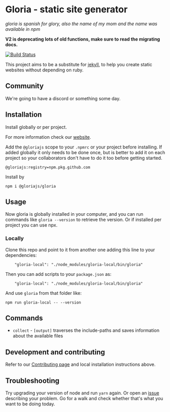 # Gloria - static site generator

*gloria is spanish for glory, also the name of my mom and the name was available in npm*

**V2 is deprecating lots of old functions, make sure to read the migrating docs.**

[![Build Status](https://travis-ci.org/gloriajs/gloria.svg?branch=master)](https://travis-ci.org/dvidsilva/gloria)

This project aims to be a substitute for [jekyll](https://jekyllrb.com/), to help you create static websites without depending on ruby.

## Community

We're going to have a discord or something some day.

## Installation

Install globally or per project.

For more information check our [website](https://gloriajs.github.io).

Add the `@gloriajs` scope to your `.npmrc` or your project before installing. If added globally it only needs to be done once, but is better to add it on each project so your collaborators don't have to do it too before getting started.

```
@gloriajs:registry=npm.pkg.github.com
```
Install by
```
npm i @gloriajs/gloria
```

## Usage

Now gloria is globally installed in your computer, and you can run commands like `gloria --version` to retrieve the version. Or if installed per project you can use npx.

### Locally

Clone this repo and point to it from another one adding this line to your dependencies:

```
    "gloria-local": "./node_modules/gloria-local/bin/gloria"
```

Then you can add scripts to your `package.json` as:

```
    "gloria-local": "./node_modules/gloria-local/bin/gloria"
```

And use `gloria` from that folder like:

```
npm run gloria-local -- --version
```

## Commands

* `collect` - `[output]` traverses the include-paths and saves information about the available files


## Development and contributing

Refer to our [Contributing page](CONTRIBUTING.md) and local installation instructions above.

## Troubleshooting

Try upgrading your version of node and run `yarn` again. Or open an [issue](https://github.com/gloriajs/gloria/issues) describing your problem. Go for a walk and check whether that's what you want to be doing today.
